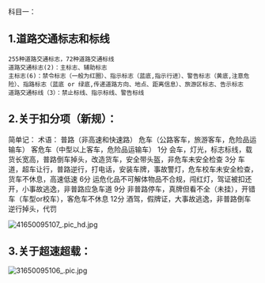 科目一：
## 1.道路交通标志和标线
```
255种道路交通标志，72种道路交通标线
道路交通标志(2)：主标志、辅助标志
主标志(6)：禁令标志（一般为红圈）、指示标志（蓝底,指示行进）、警告标志（黄底,注意危险）、指路标志（蓝底 or 绿底,传递道路方向、地点、距离信息）、旅游区标志、告示标志
道路交通标线（3）：禁止标线、指示标线、警告标线
```
## 2.关于扣分项（新规）：
简单记：
术语：
普路（非高速和快速路）
危车（公路客车，旅游客车，危险品运输车）
客危车（中型以上客车，危险品运输车）
1分
会车，灯光，标志标线，载货长宽高，普路倒车掉头，改造货车，安全带头盔，非危车未安全检查
3分
车道，超车让行，普路逆行，打电话，安装车牌，事故警灯，危车校车未安全检查，货车不休息，高速低速
6分
运危化品不可解体物品不合规，闯红灯，驾证被扣还开，小事故逃逸，非普路应急车道
9分
非普路停车，真牌但看不全（未挂），开错车（车型or校车），客危车不休息
12分
酒驾，假牌证，大事故逃逸，非普路倒车逆行掉头，代罚

![41650095107_.pic_hd.jpg](https://s1.imagehub.cc/images/2022/04/17/41650095107_.pic_hd.jpg)

## 3.关于超速超载：
![31650095106_.pic.jpg](https://s1.imagehub.cc/images/2022/04/17/31650095106_.pic.jpg)